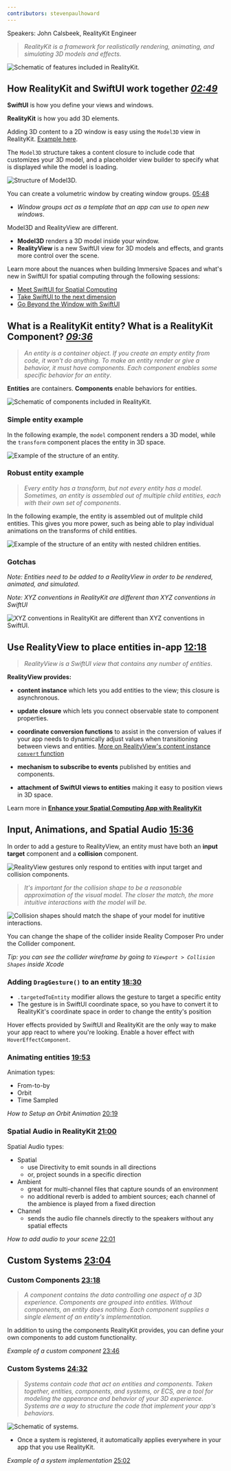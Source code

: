 ```yaml
---
contributors: stevenpaulhoward
---
```


Speakers: John Calsbeek, RealityKit Engineer

> _RealityKit is a framework for realistically rendering, animating, and simulating 3D models and effects._

![Schematic of features included in RealityKit.][realitykit-features]

[realitykit-features]: ../../../images/notes/wwdc23/10080/realitykit-features.jpg

## How RealityKit and SwiftUI work together [_02:49_](https://developer.apple.com/videos/play/wwdc2023/10080/?time=169)

**SwiftUI** is how you define your views and windows.

**RealityKit** is how you add 3D elements.

Adding 3D content to a 2D window is easy using the `Model3D` view in RealityKit. [Example here](https://developer.apple.com/videos/play/wwdc2023/10080/?time=209).

The `Model3D` structure takes a content closure to include code that customizes your 3D model, and a placeholder view builder to specify what is displayed while the model is loading.

![Structure of Model3D.][model3d-struc]

[model3d-struc]: ../../../images/notes/wwdc23/10080/model3d-struc.jpg

You can create a volumetric window by creating window groups. [05:48](https://developer.apple.com/videos/play/wwdc2023/10080/?time=348)
- _Window groups act as a template that an app can use to open new windows_.

Model3D and RealityView are different. 
- **Model3D** renders a 3D model inside your window.
- **RealityView** is a new SwiftUI view for 3D models and effects, and grants more control over the scene.

Learn more about the nuances when building Immersive Spaces and what's new in SwiftUI for spatial computing through the following sessions:
- [Meet SwiftUI for Spatial Computing]()
- [Take SwiftUI to the next dimension]()
- [Go Beyond the Window with SwiftUI]()

## What is a RealityKit entity? What is a RealityKit Component? [_09:36_](https://developer.apple.com/videos/play/wwdc2023/10080/?time=576)

> _An entity is a container object. If you create an empty entity from code, it won't do anything. To make an entity render or give a behavior, it must have components. Each component enables some specific behavior for an entity_.

**Entities** are containers.
**Components** enable behaviors for entities.

![Schematic of components included in RealityKit.][realitykit-components]

[realitykit-components]: ../../../images/notes/wwdc23/10080/realitykit-components.jpg

### Simple entity example

In the following example, the `model` component renders a 3D model, while the `transform` component places the entity in 3D space.

![Example of the structure of an entity.][simple-entity]

[simple-entity]: ../../../images/notes/wwdc23/10080/simple-entity.jpg

### Robust entity example

> _Every entity has a transform, but not every entity has a model. Sometimes, an entity is assembled out of multiple child entities, each with their own set of components_.

In the following example, the entity is assembled out of mulitple child entities. This gives you more power, such as being able to play individual animations on the transforms of child entities. 

![Example of the structure of an entity with nested children entities.][robust-entity]

[robust-entity]: ../../../images/notes/wwdc23/10080/robust-entity.jpg

### Gotchas

_Note: Entities need to be added to a RealityView in order to be rendered, animated, and simulated_.

_Note: XYZ conventions in RealityKit are different than XYZ conventions in SwiftUI_

![XYZ conventions in RealityKit are different than XYZ conventions in SwiftUI.][coordinate-conventions]

[coordinate-conventions]: ../../../images/notes/wwdc23/10080/coordinate-conventions.jpg

## Use RealityView to place entities in-app [12:18](https://developer.apple.com/videos/play/wwdc2023/10080/?time=738)

> _RealityView is a SwiftUI view that contains any number of entities_.

**RealityView provides:**

- **content instance** which lets you add entities to the view; this closure is asynchronous.

- **update closure** which lets you connect observable state to component properties.

- **coordinate conversion functions** to assist in the conversion of values if your app needs to dynamically adjust values when transitioning between views and entities. [More on RealityView's content instance `convert` function](https://developer.apple.com/videos/play/wwdc2023/10080/?time=865) 

- **mechanism to subscribe to events** published by entities and components.

- **attachment of SwiftUI views to entities** making it easy to position views in 3D space.

Learn more in [**Enhance your Spatial Computing App with RealityKit**](https://developer.apple.com/videos/play/wwdc2023/10081)

## Input, Animations, and Spatial Audio [15:36](https://developer.apple.com/videos/play/wwdc2023/10080/?time=936)

In order to add a gesture to RealityView, an entity must have both an **input target** component and a **collision** component.

![RealityView gestures only respond to entities with input target and collision components.][realityview-gestures]

[realityview-gestures]: ../../../images/notes/wwdc23/10080/realityview-gestures.jpg

> _It's important for the collision shape to be a reasonable approximation of the visual model. The closer the match, the more intuitive interactions with the model will be._

![Collision shapes should match the shape of your model for inutitive interactions.][collision-shapes]

[collision-shapes]: ../../../images/notes/wwdc23/10080/collision-shapes.jpg

You can change the shape of the collider inside Reality Composer Pro under the Collider component.

_Tip: you can see the collider wireframe by going to `Viewport > Collision Shapes` inside Xcode_

### Adding `DragGesture()` to an entity [18:30](https://developer.apple.com/videos/play/wwdc2023/10080/?time=1101)

- `.targetedToEntity` modifier allows the gesture to target a specific entity
- The gesture is in SwiftUI coordinate space, so you have to convert it to RealityKit's coordinate space in order to change the entity's position

Hover effects provided by SwiftUI and RealityKit are the only way to make your app react to where you're looking. Enable a hover effect with `HoverEffectComponent`.

### Animating entities [19:53](https://developer.apple.com/videos/play/wwdc2023/10080/?time=1193)

Animation types:
- From-to-by
- Orbit
- Time Sampled

_How to Setup an Orbit Animation_ [20:19](https://developer.apple.com/videos/play/wwdc2023/10080/?time=1219)

### Spatial Audio in RealityKit [21:00](https://developer.apple.com/videos/play/wwdc2023/10080/?time=1260)

Spatial Audio types:
- Spatial
    - use Directivity to emit sounds in all directions
    - or, project sounds in a specific direction
- Ambient
    - great for multi-channel files that capture sounds of an environment
    - no additional reverb is added to ambient sources; each channel of the ambience is played from a fixed direction
- Channel
    - sends the audio file channels directly to the speakers without any spatial effects

_How to add audio to your scene_ [22:01](https://developer.apple.com/videos/play/wwdc2023/10080/?time=1321)

## Custom Systems [23:04](https://developer.apple.com/videos/play/wwdc2023/10080/?time=1384)

### Custom Components [23:18](https://developer.apple.com/videos/play/wwdc2023/10080/?time=1398)
> _A component contains the data controlling one aspect of a 3D experience. Components are grouped into entities. Without components, an entity does nothing. Each component supplies a single element of an entity's implementation._

In addition to using the components RealityKit provides, you can define your own components to add custom functionality.

_Example of a custom component_ [23:46](https://developer.apple.com/videos/play/wwdc2023/10080/?time=1426)

### Custom Systems [24:32](https://developer.apple.com/videos/play/wwdc2023/10080/?time=1472)

> _Systems contain code that act on entities and components. Taken together, entities, components, and systems, or ECS, are a tool for modeling the appearance and behavior of your 3D experience. Systems are a way to structure the code that implement your app's behaviors._

![Schematic of systems.][systems]

[systems]: ../../../images/notes/wwdc23/10080/systems.jpg

- Once a system is registered, it automatically applies everywhere in your app that you use RealityKit.

_Example of a system implementation_ [25:02](https://developer.apple.com/videos/play/wwdc2023/10080/?time=1502)
